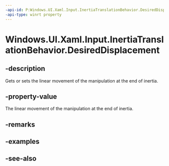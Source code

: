 ```yaml
---
-api-id: P:Windows.UI.Xaml.Input.InertiaTranslationBehavior.DesiredDisplacement
-api-type: winrt property
---
```


<!-- Property syntax
public double DesiredDisplacement { get;  set; }
-->

# Windows.UI.Xaml.Input.InertiaTranslationBehavior.DesiredDisplacement

## -description
Gets or sets the linear movement of the manipulation at the end of inertia.



## -property-value
The linear movement of the manipulation at the end of inertia.

## -remarks

## -examples

## -see-also
